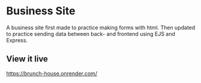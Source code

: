 # Business Site

A business site first made to practice making forms with html. Then updated to practice sending data between back- and frontend using EJS and Express.

## View it live
https://brunch-house.onrender.com/
